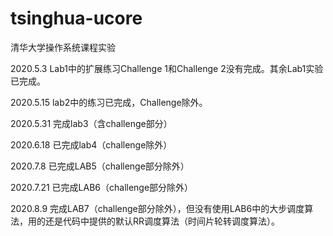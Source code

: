 # tsinghua-ucore
清华大学操作系统课程实验



2020.5.3	Lab1中的扩展练习Challenge 1和Challenge 2没有完成。其余Lab1实验已完成。

2020.5.15	lab2中的练习已完成，Challenge除外。

2020.5.31	完成lab3（含challenge部分）

2020.6.18	已完成lab4（challenge除外）

2020.7.8	已完成LAB5（challenge部分除外）

2020.7.21	已完成LAB6（challenge部分除外）

2020.8.9	完成LAB7（challenge部分除外），但没有使用LAB6中的大步调度算法，用的还是代码中提供的默认RR调度算法（时间片轮转调度算法）。